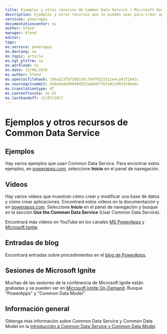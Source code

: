 ```yaml
---
title: Ejemplos y otros recursos de Common Data Service | Microsoft Docs
description: Ejemplos y otros recursos que se pueden usar para crear aplicaciones.
services: powerapps
documentationcenter: na
author: kfend
manager: kfend
editor: 
tags: 
ms.service: powerapps
ms.devlang: na
ms.topic: article
ms.tgt_pltfrm: na
ms.workload: na
ms.date: 12/06/2016
ms.author: kfend
ms.openlocfilehash: 156a213fbf2bb1d5c7d4f032331ce4ca91f2641c
ms.sourcegitcommit: 43be6a4e08849d522aabb6f767a81c092419babc
ms.translationtype: HT
ms.contentlocale: es-ES
ms.lasthandoff: 11/07/2017
---
```

# <a name="samples-and-other-resources--for-the-common-data-service"></a>Ejemplos y otros recursos de Common Data Service
## <a name="samples"></a>Ejemplos
Hay varios ejemplos que usan Common Data Service. Para encontrar estos ejemplos, en [powerapps.com](https://web.powerapps.com), seleccione **Inicio** en el panel de navegación.

## <a name="videos"></a>Vídeos
Hay varios vídeos que muestran cómo crear y modificar una base de datos y cómo crear aplicaciones. Encontrará estos vídeos en la documentación y en [powerapps.com](https://web.powerapps.com). Seleccione **Inicio** en el panel de navegación y busque en la sección **Use the Common Data Service** (Usar Common Data Service).

Encontrará más vídeos en YouTube en los canales [MS PowerApps](https://www.youtube.com/channel/UCGfWR2ekfRFckLjev6eQYLg) y [Microsoft Ignite](https://www.youtube.com/channel/UCrhJmfAGQ5K81XQ8_od1iTg).

## <a name="blog-posts"></a>Entradas de blog
Encontrará entradas sobre procedimientos en el [blog de PowerApps](https://powerapps.microsoft.com/blog/).

## <a name="microsoft-ignite-sessions"></a>Sesiones de Microsoft Ignite
Muchas de las sesiones de la conferencia de Microsoft Ignite están grabadas y se pueden ver en [Microsoft Ignite On-Demand](https://myignite.microsoft.com/videos). Busque "PowerApps" y "Common Data Model".

## <a name="overview"></a>Información general
Obtenga más información sobre Common Data Service y Common Data Model en la [introducción a Common Data Service y Common Data Model](https://docs.microsoft.com/en-us/common-data-service/entity-reference/security-model).

